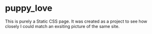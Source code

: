 # puppy_love

This is purely a Static CSS page. It was created as a project to see how closely I could match an exsiting picture of the same site.
